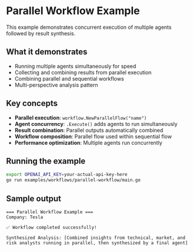 # Parallel Workflow Example

This example demonstrates concurrent execution of multiple agents followed by result synthesis.

## What it demonstrates

- Running multiple agents simultaneously for speed
- Collecting and combining results from parallel execution
- Combining parallel and sequential workflows
- Multi-perspective analysis pattern

## Key concepts

- **Parallel execution**: `workflow.NewParallelFlow("name")`
- **Agent concurrency**: `.Execute()` adds agents to run simultaneously
- **Result combination**: Parallel outputs automatically combined
- **Workflow composition**: Parallel flow used within sequential flow
- **Performance optimization**: Multiple agents run concurrently

## Running the example

```bash
export OPENAI_API_KEY=your-actual-api-key-here
go run examples/workflows/parallel-workflow/main.go
```

## Sample output

```
=== Parallel Workflow Example ===
Company: Tesla

✅ Workflow completed successfully!

Synthesized Analysis: [Combined insights from technical, market, and risk analysts running in parallel, then synthesized by a final agent]
```